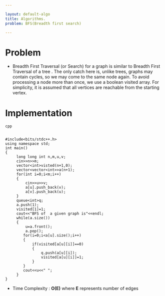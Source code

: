 ```yaml
---

layout: default-algo
title: Algorithms.
problem: BFS(Breadth first search)

---
```


# Problem


* Breadth First Traversal (or Search) for a graph is similar to Breadth First Traversal of a tree . The only catch here is, unlike trees, graphs may contain cycles, so we may come to the same node again. To avoid processing a node more than once, we use a boolean visited array. For simplicity, it is assumed that all vertices are reachable from the starting vertex.


# Implementation

~~~
cpp


#include<bits/stdc++.h>
using namespace std;
int main()
{
     long long int n,m,u,v;
     cin>>n>>m;
     vector<int>visted(n+1,0);
     vector<vector<int>>a(n+1);
     for(int i=0;i<m;i++)
     {
         cin>>u>>v;
         a[u].push_back(v);
         a[v].push_back(u);
     }
     queue<int>q;
     a.push(1);
     visited[1]=1;
     cout<<"BFS of  a given graph is"<<endl;
     while(a.size())
     {
         u=a.front();
         a.pop();
        for(i=0;i<a[u].size();i++)
        {
            if(visited[a[u][i]]==0)
            {
                q.push(a[u][i]);
                visited[a[u][i]]=1;
            }
        }
        cout<<u<<" ";
     }
}

~~~
* Time Complexity : **O(E)**  where **E** represents number of edges
